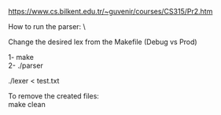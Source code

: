 https://www.cs.bilkent.edu.tr/~guvenir/courses/CS315/Pr2.htm

How to run the parser: \

Change the desired lex from the Makefile (Debug vs Prod) 

1- make \
2- ./parser



./lexer < test.txt


To remove the created files: \
make clean
